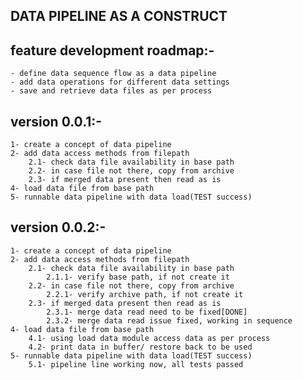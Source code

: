 DATA PIPELINE AS A CONSTRUCT
----------------------------

feature development roadmap:-
-----------------------------
    - define data sequence flow as a data pipeline
    - add data operations for different data settings
    - save and retrieve data files as per process

version 0.0.1:-
---------------

    1- create a concept of data pipeline
    2- add data access methods from filepath
        2.1- check data file availability in base path
        2.2- in case file not there, copy from archive
        2.3- if merged data present then read as is
    4- load data file from base path
    5- runnable data pipeline with data load(TEST success)


version 0.0.2:-
---------------

    1- create a concept of data pipeline
    2- add data access methods from filepath
        2.1- check data file availability in base path
            2.1.1- verify base path, if not create it
        2.2- in case file not there, copy from archive
            2.2.1- verify archive path, if not create it
        2.3- if merged data present then read as is
            2.3.1- merge data read need to be fixed[DONE]
            2.3.2- merge data read issue fixed, working in sequence
    4- load data file from base path
        4.1- using load data module access data as per process
        4.2- print data in buffer/ restore back to be used
    5- runnable data pipeline with data load(TEST success)
        5.1- pipeline line working now, all tests passed

